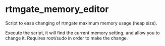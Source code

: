 # rtmgate_memory_editor
Script to ease changing of rtmgate maximum memory usage (heap size).

Execute the script, it will find the current memory setting, and allow you to change it. Requires root/sudo in order to make the change.



